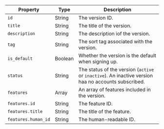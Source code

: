 | Property | Type | Description |
| -------- | ---- | ----------- |
| `id` | String | The version ID. |
| `title` | String | The title of the version. |
| `description` | String | The description iof the version. |
| `tag` | String | The sort tag associated with the version. |
| `is_default` | Boolean |  Whether the version is the default when signing up. |
| `status` | String | The status of the version (`active` or `inactive`). An inactive version haa no accounts subscribed. |
| `features` | Array | An array of features included in the version. |
| `features.id` | String | The feature ID. |
| `features.title` | String | The title of the feature. |
| `features.human_id` | String | The human-readable ID. |
